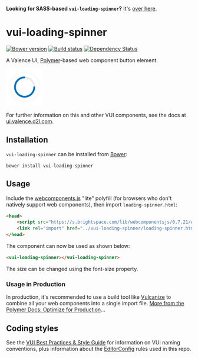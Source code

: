 **Looking for SASS-based `vui-loading-spinner`?** It's [over here](https://github.com/Brightspace/valence-ui-button/tree/sass).

# vui-loading-spinner

[![Bower version][bower-image]][bower-url]
[![Build status][ci-image]][ci-url]
[![Dependency Status][dependencies-image]][dependencies-url]

A Valence UI, [Polymer](https://www.polymer-project.org/1.0/)-based web component button element.

![screenshot of button component](/screenshots/screenshot.png?raw=true)

For further information on this and other VUI components, see the docs at [ui.valence.d2l.com](http://ui.valence.d2l.com/).

## Installation

`vui-loading-spinner` can be installed from [Bower][bower-url]:
```shell
bower install vui-loading-spinner
```

## Usage

Include the [webcomponents.js](http://webcomponents.org/polyfills/) "lite" polyfill (for browsers who don't natively support web components), then import `loading-spinner.html`:

```html
<head>
	<script src="https://s.brightspace.com/lib/webcomponentsjs/0.7.21/webcomponents-lite.min.js"></script>
	<link rel="import" href="../vui-loading-spinner/loading-spinner.html">
</head>
```

The component can now be used as shown below:

```html
<vui-loading-spinner></vui-loading-spinner>
```

The size can be changed using the font-size property.

### Usage in Production

In production, it's recommended to use a build tool like [Vulcanize](https://github.com/Polymer/vulcanize) to combine all your web components into a single import file. [More from the Polymer Docs: Optimize for Production](https://www.polymer-project.org/1.0/tools/optimize-for-production.html)...

## Coding styles

See the [VUI Best Practices & Style Guide](https://github.com/Brightspace/valence-ui-docs/wiki/Best-Practices-&-Style-Guide) for information on VUI naming conventions, plus information about the [EditorConfig](http://editorconfig.org) rules used in this repo.

[bower-url]: http://bower.io/search/?q=vui-loading-spinner
[bower-image]: https://img.shields.io/bower/v/vui-loading-spinner.svg
[ci-url]: https://travis-ci.org/Brightspace/valence-ui-loading-spinner
[ci-image]: https://travis-ci.org/Brightspace/valence-ui-loading-spinner.svg?branch=master
[dependencies-url]: https://david-dm.org/brightspace/valence-ui-loading-spinner
[dependencies-image]: https://img.shields.io/david/Brightspace/valence-ui-loading-spinner.svg
